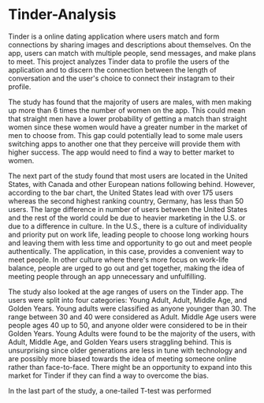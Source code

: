 # Tinder-Analysis
Tinder is a online dating application where users match and form connections by sharing images and descriptions about themselves. On the app, users can match with multiple people, send messages, and make plans to meet.  This project analyzes Tinder data to profile the users of the application and to discern the connection between the length of conversation and the user's choice to connect their instagram to their profile. 

The study has found that the majority of users are males, with men making up more than 6 times the number of women on the app. This could mean that straight men have a lower probability of getting a match than straight women since these women would have a greater number in the market of men to choose from. This gap could potentially lead to some male users switching apps to another one that they perceive will provide them with higher success.  The app would need to find a way to better market to women.

The next part of the study found that most users are located in the United States, with Canada and other European nations following behind. However, according to the bar chart, the United States lead with over 175 users whereas the second highest ranking country, Germany, has less than 50 users. The large difference in number of users between the United States and the rest of the world could be due to heavier marketing in the U.S. or due to a difference in culture. In the U.S., there is a culture of individuality and priority put on work life, leading people to choose long working hours and leaving them with less time and opportunity to go out and meet people authentically. The application, in this case, provides a convenient way to meet people.  In other culture where there's more focus on work-life balance, people are urged to go out and get together, making the idea of meeting people through an app unnecessary and unfulfilling. 

The study also looked at the age ranges of users on the Tinder app. The users were split into four categories: Young Adult, Adult, Middle Age, and Golden Years.  Young adults were classified as anyone younger than 30.  The range between 30 and 40 were considered as Adult.  Middle Age users were people ages 40 up to 50, and anyone older were considered to be in their Golden Years.  Young Adults were found to be the majority of the users, with Adult, Middle Age, and Golden Years users straggling behind. This is unsurprising since older generations are less in tune with technology and are possibly more biased towards the idea of meeting someone online rather than face-to-face. There might be an opportunity to expand into this market for Tinder if they can find a way to overcome the bias.

In the last part of the study, a one-tailed T-test was performed 
